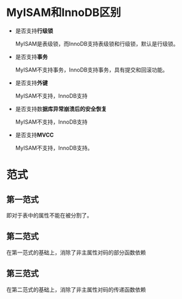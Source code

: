 # MyISAM和InnoDB区别

- 是否支持**行级锁**

  MyISAM是表级锁，而InnoDB支持表级锁和行级锁，默认是行级锁。

- 是否支持**事务**

  MyISAM不支持事务，InnoDB支持事务，具有提交和回滚功能。

- 是否支持**外键**

  MyISAM不支持，InnoDB支持

- 是否支持数**据库异常崩溃后的安全恢复**

  MyISAM不支持，InnoDB支持

- 是否支持**MVCC**

  MyISAM不支持，InnoDB支持。

# 范式

## 第一范式

即对于表中的属性不能在被分割了。

## 第二范式

在第一范式的基础上，消除了非主属性对码的部分函数依赖

## 第三范式

在第二范式的基础上，消除了非主属性对码的传递函数依赖